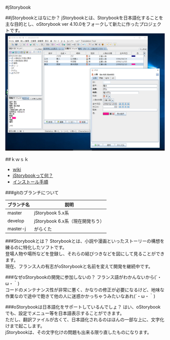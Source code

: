 #jStorybook

##jStorybookとはなにか？
jStorybookとは、Storybookを日本語化することを主な目的とし、oStorybook ver 4.10.0をフォークして新たに作ったプロジェクトです。
![スクリーンショット](https://raw.githubusercontent.com/kmycode/jstorybook/master/image/1.png)

##ｋｗｓｋ
* [wiki](https://github.com/kmycode/jstorybook/wiki)
* [jStorybookって何？](https://github.com/kmycode/jstorybook/wiki/About)
* [インストール手順](https://github.com/kmycode/jstorybook/wiki/Install)

###gitのブランチについて

|ブランチ名|説明|
|---|---|
|master|jStorybook 5.x系|
|develop|jStorybook 6.x系（現在開発ちう）|
|master-j|がらくた|

###Storybookとは？
Storybookとは、小説や漫画といったストーリーの構想を練るのに特化したソフトです。<br>
登場人物や場所などを登録し、それらの結びつきなどを図にして見ることができます。<br>
現在、フランス人の有志がoStorybookと名前を変えて開発を継続中です。

###なぜoStorybookの開発に参加しないの？
フランス語がわかんないから(´・ω・｀)<br>
コードのメンテナンス性が非常に悪く、かなりの修正が必要になるけど、地味な作業なので途中で飽きて他の人に迷惑かかっちゃうみたいなあれ(´・ω・｀)

###oStorybookは日本語化をサポートしているんでしょ？
はい、oStorybookでも、設定でメニュー等を日本語表示することができます。<br>
ただし、翻訳ファイルが古くて、日本語化されるのはほんの一部な上に、文字化けまで起こします。<br>
jStorybookは、その文字化けの問題も出来る限り直したものになります。
